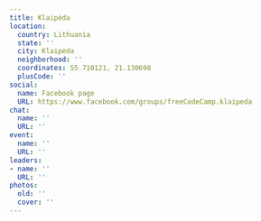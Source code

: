 ```yaml
---
title: Klaipėda
location:
  country: Lithuania
  state: ''
  city: Klaipėda
  neighborhood: ''
  coordinates: 55.710121, 21.130698
  plusCode: ''
social:
  name: Facebook page
  URL: https://www.facebook.com/groups/freeCodeCamp.klaipeda
chat:
  name: ''
  URL: ''
event:
  name: ''
  URL: ''
leaders:
- name: ''
  URL: ''
photos:
  old: ''
  cover: ''
---
```

